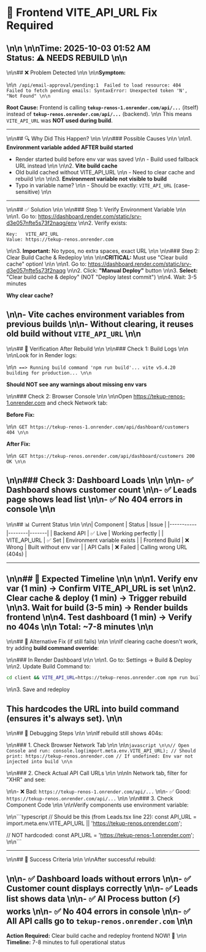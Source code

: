 # 🔧 Frontend VITE_API_URL Fix Required\n\n\n\n**Time:** 2025-10-03 01:52 AM  **Status:** ⚠️ **NEEDS REBUILD**\n\n---\n\n## ❌ Problem Detected\n\n\n\n**Symptom:**\n\n```/api/email-approval/pending:1  Failed to load resource: 404Failed to fetch pending emails: SyntaxError: Unexpected token 'N', "Not Found"\n\n```**Root Cause:**Frontend is calling **`tekup-renos-1.onrender.com/api/...`** (itself) instead of **`tekup-renos.onrender.com/api/...`** (backend).\n\nThis means `VITE_API_URL` was **NOT used during build**.---\n\n## 🔍 Why Did This Happen?\n\n\n\n### Possible Causes\n\n\n\n1. **Environment variable added AFTER build started**- Render started build before env var was saved\n\n   - Build used fallback URL instead\n\n\n\n2. **Vite build cache**- Old build cached without VITE_API_URL\n\n   - Need to clear cache and rebuild\n\n\n\n3. **Environment variable not visible to build**- Typo in variable name?\n\n   - Should be exactly: `VITE_API_URL` (case-sensitive)\n\n---\n\n## ✅ Solution\n\n\n\n### Step 1: Verify Environment Variable\n\n\n\n1. Go to: <https://dashboard.render.com/static/srv-d3e057nfte5s73f2naqg/env>\n\n2. Verify exists:   ```   Key:   VITE_API_URL   Value: https://tekup-renos.onrender.com   ```\n\n3. **Important:** No typos, no extra spaces, exact URL\n\n\n\n### Step 2: Clear Build Cache & Redeploy\n\n\n\n**CRITICAL:** Must use "Clear build cache" option!\n\n\n\n1. Go to: <https://dashboard.render.com/static/srv-d3e057nfte5s73f2naqg>\n\n2. Click: **"Manual Deploy"** button\n\n3. **Select:** "Clear build cache & deploy" (NOT "Deploy latest commit")\n\n4. Wait: 3-5 minutes**Why clear cache?**\n\n- Vite caches environment variables from previous builds\n\n- Without clearing, it reuses old build without `VITE_API_URL`\n\n---\n\n## 🧪 Verification After Rebuild\n\n\n\n### Check 1: Build Logs\n\n\n\nLook for in Render logs:\n\n```==> Running build command 'npm run build'...vite v5.4.20 building for production...\n\n```**Should NOT see any warnings about missing env vars**\n\n### Check 2: Browser Console\n\n\n\nOpen <https://tekup-renos-1.onrender.com> and check Network tab:**Before Fix:**\n\n```GET https://tekup-renos-1.onrender.com/api/dashboard/customers 404\n\n```**After Fix:**\n\n```GET https://tekup-renos.onrender.com/api/dashboard/customers 200 OK\n\n```\n\n### Check 3: Dashboard Loads\n\n\n\n- ✅ Dashboard shows customer count\n\n- ✅ Leads page shows lead list\n\n- ✅ No 404 errors in console\n\n---\n\n## 📊 Current Status\n\n\n\n| Component | Status | Issue ||-----------|--------|-------|| Backend API | ✅ Live | Working perfectly || VITE_API_URL | ✅ Set | Environment variable exists || Frontend Build | ❌ Wrong | Built without env var || API Calls | ❌ Failed | Calling wrong URL (404s) |---\n\n## 🎯 Expected Timeline\n\n\n\n1. **Verify env var** (1 min) → Confirm VITE_API_URL is set\n\n2. **Clear cache & deploy** (1 min) → Trigger rebuild\n\n3. **Wait for build** (3-5 min) → Render builds frontend\n\n4. **Test dashboard** (1 min) → Verify no 404s\n\n**Total:** ~7-8 minutes\n\n---\n\n## 🔧 Alternative Fix (if still fails)\n\n\n\nIf clearing cache doesn't work, try adding **build command override**:\n\n### In Render Dashboard\n\n\n\n1. Go to: Settings → Build & Deploy\n\n2. Update Build Command to:   ```bash   cd client && VITE_API_URL=https://tekup-renos.onrender.com npm run build   ```\n\n3. Save and redeployThis **hardcodes** the URL into build command (ensures it's always set).\n\n---\n\n## 📝 Debugging Steps\n\n\n\nIf rebuild still shows 404s:\n\n### 1. Check Browser Network Tab\n\n\n\n```javascript\n\n// Open Console and run:console.log(import.meta.env.VITE_API_URL);// Should print: https://tekup-renos.onrender.com// If undefined: Env var not injected into build\n\n```\n\n### 2. Check Actual API Call URLs\n\n\n\nIn Network tab, filter for "XHR" and see:\n\n- ❌ Bad: `https://tekup-renos-1.onrender.com/api/...`\n\n- ✅ Good: `https://tekup-renos.onrender.com/api/...`\n\n\n\n### 3. Check Component Code\n\n\n\nVerify components use environment variable:\n\n```typescript// Should be this (from Leads.tsx line 22):const API_URL = import.meta.env.VITE_API_URL || '<https://tekup-renos.onrender.com>';// NOT hardcoded:const API_URL = '<https://tekup-renos-1.onrender.com>';\n\n```---\n\n## 🎉 Success Criteria\n\n\n\nAfter successful rebuild:\n\n- ✅ Dashboard loads without errors\n\n- ✅ Customer count displays correctly\n\n- ✅ Leads list shows data\n\n- ✅ AI Process button (⚡) works\n\n- ✅ No 404 errors in console\n\n- ✅ All API calls go to `tekup-renos.onrender.com`\n\n---**Action Required:** Clear build cache and redeploy frontend NOW! 🚀\n\n**Timeline:** 7-8 minutes to full operational status